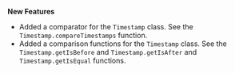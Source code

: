 **New Features**

* Added a comparator for the `Timestamp` class. See the `Timestamp.compareTimestamps` function.
* Added a comparison functions for the `Timestamp` class. See the `Timestamp.getIsBefore` and `Timestamp.getIsAfter` and `Timestamp.getIsEqual` functions.